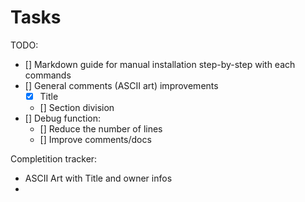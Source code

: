 # Tasks

TODO:

- [] Markdown guide for manual installation step-by-step with each commands
- [] General comments (ASCII art) improvements
  - [x] Title
  - [] Section division
- [] Debug function:
  - [] Reduce the number of lines
  - [] Improve comments/docs

Completition tracker:

- ASCII Art with Title and owner infos
- 